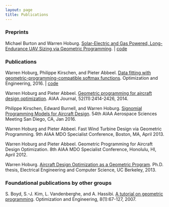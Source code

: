 ```yaml
---
layout: page
title: Publications
---
```


### Preprints

Michael Burton and Warren Hoburg. [Solar-Electric and Gas Powered, Long-Endurance UAV Sizing via Geometric Programming](gassolar.pdf). | [code](https://github.com/hoburg/gas_solar_trade)

### Publications

Warren Hoburg, Philippe Kirschen, and Pieter Abbeel. [Data fitting with geometric-programming-compatible softmax functions](gpfitting.pdf). Optimization and Engineering, 2016. | [code](https://github.com/hoburg/gpfit)

Warren Hoburg and Pieter Abbeel. [Geometric programming for aircraft design optimization](hoburgabbeel2014.pdf). AIAA Journal, 52(11):2414-2426, 2014.

Philippe Kirschen, Edward Burnell, and Warren Hoburg. [Signomial Programming Models for Aircraft Design](kirschenSP2016.pdf). 54th AIAA Aerospace Sciences Meeting San Diego, CA, Jan 2016.

Warren Hoburg and Pieter Abbeel. Fast Wind Turbine Design via Geometric Programming. 9th AIAA MDO Specialist Conference, Boston, MA, April 2013.

Warren Hoburg and Pieter Abbeel. Geometric Programming for Aircraft Design Optimization. 8th AIAA MDO Specialist Conference, Honolulu, HI, April 2012.

Warren Hoburg. [Aircraft Design Optimization as a Geometric Program](hoburg_phd_thesis.pdf). Ph.D. thesis, Electrical Engineering and Computer Science, UC Berkeley, 2013.

### Foundational publications by other groups

S. Boyd, S.-J. Kim, L. Vandenberghe, and A. Hassibi. [A tutorial on geometric programming](http://stanford.edu/~boyd/papers/gp_tutorial.html). Optimization and Engineering, 8(1):67-127, 2007.
